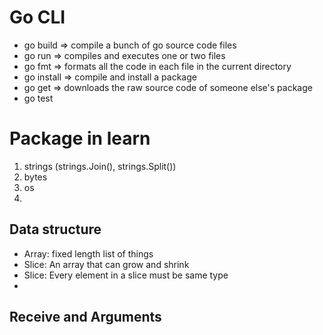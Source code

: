 # Go CLI

- go build => compile a bunch of go source code files
- go run => compiles and executes one or two files
- go fmt => formats all the code in each file in the current directory
- go install => compile and install a package
- go get => downloads the raw source code of someone else's package
- go test

# Package in learn

1. strings (strings.Join(), strings.Split())
2. bytes
3. os
4.

## Data structure

- Array: fixed length list of things
- Slice: An array that can grow and shrink
- Slice: Every element in a slice must be same type
-

## Receive and Arguments
